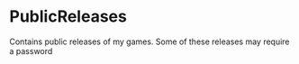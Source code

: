 # PublicReleases
Contains public releases of my games. Some of these releases may require a password
